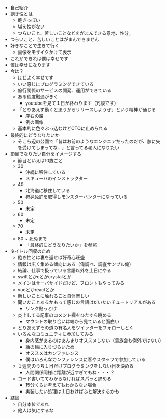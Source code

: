 - 自己紹介
- 飽き性とは
  - 飽きっぽい
  - 堪え性がない
  - つらいこと、苦しいことなどをがまんできる意地、性分。
- つらいこと、苦しいことはがまんできません
- 好きなことで生きて行く
  - 画像をモザイクかけて表示
- これができれば僕は幸せです
- 僕は幸せになります
- 今は？
  - ほどよく幸せです
  - いい感じにプログラミングできている
  - 旅行関係のサービスの開発、運用ができている
  - ある程度融通がきく
    - youtubeを見て１日が終わります（冗談です）
  - 「とりあえず動くと思うからリリースしようぜ」という精神が通じる
    - 座右の銘
    - 例の画像
  - 基本的に色々ぶっ込むけどCTOに止められる
- 最終的にどうなりたいか
  - そこら辺の公園で「昔はお前のようなエンジニアだったのだが、膝に矢を受けてしまってな…」と言ってる老人になりたい
- 節目でなりたい自分をイメージする
  - 節目といえば10歳ごと
  - 30
    - 沖縄に移住している
    - スキューバのインストラクター
  - 40
    - 北海道に移住している
    - 狩猟免許を取得しモンスターハンターになっている
  - 50
    - 未定
  - 60
    - 未定
  - 70
    - 未定
  - 80 ~ 死ぬまで
    - 「最終的にどうなりたいか」を参照
- タイトル回収のため
  - 飽き性とは裏を返せば好奇心旺盛
  - 情報は広く集める傾向にある（俺調べ、調査サンプル俺）
  - 結論、仕事で扱っている言語以外を土日にやる
  - swiftとかcとかcrystalとか
  - メインはサーバサイドだけど、フロントもやってみる
  - vueとかreactとか
  - 新しいことに触れること自体楽しい
  - 聞いたことあるかもって感じの言語はだいたいチュートリアルがある
    - リンク貼っとけ
  - 炎上してる記事のコメント欄をひたすら眺める
    - マウントの取り合いは端から見ていると面白い
  - とりあえずその道の有名人をツイッターをフォローしとく
  - いろんなコミュニティに参加してみる
    - 身内感があるのはあんまりオススメしない（貴族会も例外ではない）
    - 話の輪に入りづらいため
    - オススメはカンファレンス
    - 僕はいろんなカンファレンスに客やスタッフで参加している
  - １週間のうち１日だけプログラミングをしない日を決める
    - 人間関係同様に距離が近すぎてもね・・・？
  - コード書いててわからなければスパッと諦める
    - 15分くらい考えてもわからない場合
    - 実装したい処理は１日おけばふと解決するかも
- 結論
  - 自分本位であれ
  - 他人は気にするな




